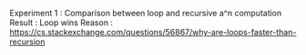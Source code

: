 Experiment 1 : Comparison between loop and recursive a^n computation
Result : Loop wins
Reason : https://cs.stackexchange.com/questions/56867/why-are-loops-faster-than-recursion
